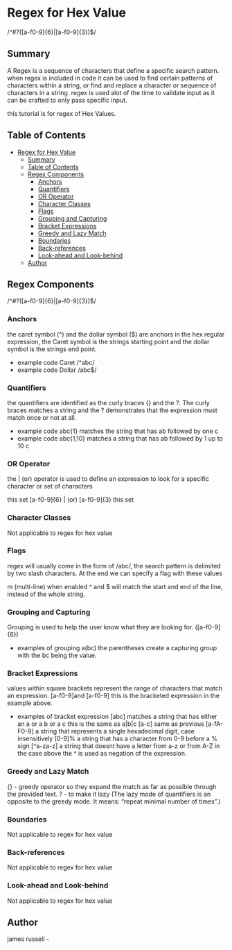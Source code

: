 # Regex for Hex Value

/^#?([a-f0-9]{6}|[a-f0-9]{3})$/

## Summary

A Regex is a sequence of characters that define a specific search pattern. when regex is included in code it can be used to find certain patterns of characters within a string, or find and replace a character or sequence of characters in a string. regex is used alot of the time to validate input as it can be crafted to only pass specific input. 

this tutorial is for regex of Hex Values. 

## Table of Contents

- [Regex for Hex Value](#regex-for-hex-value)
  - [Summary](#summary)
  - [Table of Contents](#table-of-contents)
  - [Regex Components](#regex-components)
    - [Anchors](#anchors)
    - [Quantifiers](#quantifiers)
    - [OR Operator](#or-operator)
    - [Character Classes](#character-classes)
    - [Flags](#flags)
    - [Grouping and Capturing](#grouping-and-capturing)
    - [Bracket Expressions](#bracket-expressions)
    - [Greedy and Lazy Match](#greedy-and-lazy-match)
    - [Boundaries](#boundaries)
    - [Back-references](#back-references)
    - [Look-ahead and Look-behind](#look-ahead-and-look-behind)
  - [Author](#author)

## Regex Components

/^#?([a-f0-9]{6}|[a-f0-9]{3})$/

### Anchors

the caret symbol (^) and the dollar symbol ($) are anchors in the hex regular expression, the Caret symbol is the strings starting point and the dollar symbol is the strings end point.

- example code Caret /^abc/
- example code Dollar /abc$/

### Quantifiers

the quantifiers are identified as the curly braces {} and the ?. The curly braces matches a string and the ? demonstrates that the expression must match once or not at all.

- example code abc{1} matches the string that has ab followed by one c
- example code abc{1,10} matches a string that has ab followed by 1 up to 10 c

### OR Operator

the | (or) operator is used to define an expression to look for a specific character or set of characters 

this set [a-f0-9]{6} | (or) [a-f0-9]{3} this set


### Character Classes

Not applicable to regex for hex value 

### Flags

regex will usually come in the form of /abc/, the search pattern is delimited by two slash characters. 
At the end we can specify a flag with these values 

m (multi-line) when enabled ^ and $ will match the start and end of the line, instead of the whole string.

### Grouping and Capturing

Grouping is used to help the user know what they are looking for. ([a-f0-9]{6})

- examples of grouping 
  a(bc) the parentheses create a capturing group with the bc being the value. 

### Bracket Expressions

values within square brackets represent the range of characters that match an expression. 
 [a-f0-9]and [a-f0-9] this is the bracketed expression in the example above.

 - examples of bracket expression
   [abc] matches a string that has either an a or a b or a c this is the same as a|b|c [a-c]
   same as previous  [a-fA-F0-9] a string that represents a single hexadecimal digit, case insensitively [0-9]% 
   a string that has a character from 0-9 before a % sign [^a-za-z] a string that doesnt have a letter from a-z or from A-Z
   in the case above the ^ is used as negation of the expression.

### Greedy and Lazy Match

{} - greedy operator so they expand the match as far as possible through the provided text. 
? - to make it lazy
(The lazy mode of quantifiers is an opposite to the greedy mode. It means: “repeat minimal number of times”.)

### Boundaries

Not applicable to regex for hex value

### Back-references

Not applicable to regex for hex value

### Look-ahead and Look-behind

Not applicable to regex for hex value

## Author

james russell - 
